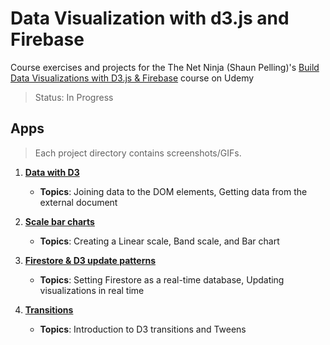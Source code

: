 # Data Visualization with d3.js and Firebase
Course exercises and projects for the The Net Ninja (Shaun Pelling)'s [Build Data Visualizations with D3.js &amp; Firebase](https://www.udemy.com/course/build-data-uis-with-d3-firebase/) course on Udemy
> Status: In Progress

## Apps
> Each project directory contains screenshots/GIFs.

1. **[Data with D3](/03-data-with-D3)** 
    - **Topics**: Joining data to the DOM elements, Getting data from the external document
    
2. **[Scale bar charts](/04-scale-bar-charts)**
    - **Topics**: Creating a Linear scale, Band scale, and Bar chart 

3. **[Firestore & D3 update patterns](/05-firestore-database)**
    - **Topics**: Setting Firestore as a real-time database, Updating visualizations in real time
    
3. **[Transitions](/06-transition)**
    - **Topics**: Introduction to D3 transitions and Tweens
